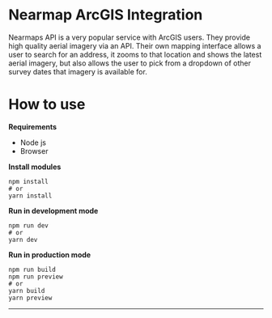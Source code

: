 # Nearmap ArcGIS Integration

Nearmaps API is a very popular service with ArcGIS users. They provide high quality aerial imagery via an API. Their own mapping interface allows a user to search for an address, it zooms to that location and shows the latest aerial imagery, but also allows the user to pick from a dropdown of other survey dates that imagery is available for.

# How to use

**Requirements**

- Node js
- Browser

**Install modules**

```
npm install
# or
yarn install
```

**Run in development mode**

```
npm run dev
# or
yarn dev
```

**Run in production mode**

```
npm run build
npm run preview
# or
yarn build
yarn preview
```

---

<!-- Now that you're more familiar with your Bitbucket repository, go ahead and add a new file locally. You can [push your change back to Bitbucket with SourceTree](https://confluence.atlassian.com/x/iqyBMg), or you can [add, commit,](https://confluence.atlassian.com/x/8QhODQ) and [push from the command line](https://confluence.atlassian.com/x/NQ0zDQ). -->
